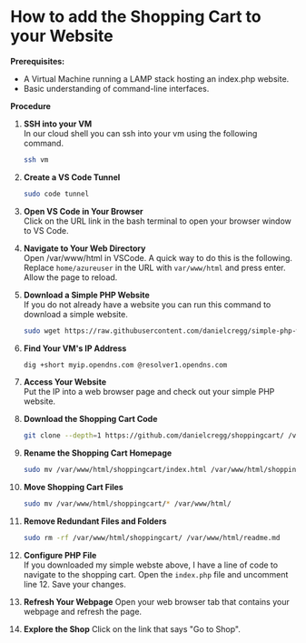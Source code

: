 # **How to add the Shopping Cart to your Website**

**Prerequisites:**

* A Virtual Machine running a LAMP stack hosting an index.php website.
* Basic understanding of command-line interfaces.

**Procedure**

1. **SSH into your VM**  
   In our cloud shell you can ssh into your vm using the following command.
   ```bash
   ssh vm
   ```

2. **Create a VS Code Tunnel**
   ```bash
   sudo code tunnel
   ```

3. **Open VS Code in Your Browser**  
   Click on the URL link in the bash terminal to open your browser window to VS Code.

4. **Navigate to Your Web Directory**  
   Open /var/www/html in VSCode. A quick way to do this is the following.
   Replace `home/azureuser` in the URL with `var/www/html` and press enter. Allow the page to reload.

5. **Download a Simple PHP Website**  
   If you do not already have a website you can run this command to download a simple website.
   ```bash
   sudo wget https://raw.githubusercontent.com/danielcregg/simple-php-website/main/index.php -P /var/www/html/
   ```

6. **Find Your VM's IP Address**
   ```bash
   dig +short myip.opendns.com @resolver1.opendns.com
   ```

7. **Access Your Website**  
   Put the IP into a web browser page and check out your simple PHP website.

8. **Download the Shopping Cart Code**
   ```bash
   git clone --depth=1 https://github.com/danielcregg/shoppingcart/ /var/www/html/shoppingcart
   ```

9. **Rename the Shopping Cart Homepage**
   ```bash
   sudo mv /var/www/html/shoppingcart/index.html /var/www/html/shoppingcart/shop.html
   ```

10. **Move Shopping Cart Files**
    ```bash
    sudo mv /var/www/html/shoppingcart/* /var/www/html/
    ```

11. **Remove Redundant Files and Folders**
    ```bash
    sudo rm -rf /var/www/html/shoppingcart/ /var/www/html/readme.md
    ```

12. **Configure PHP File**  
    If you downloaded my simple webste above, I have a line of code to navigate to the shopping cart.
    Open the `index.php` file and uncomment line 12. Save your changes.

13. **Refresh Your Webpage**
    Open your web browser tab that contains your webpage and refresh the page.

14. **Explore the Shop**
    Click on the link that says "Go to Shop".
